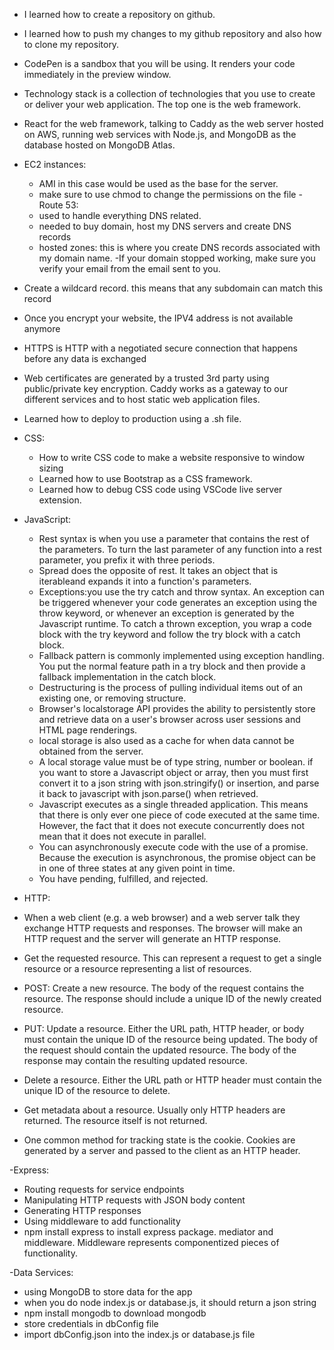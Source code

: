 - I learned how to create a repository on github.
- I learned how to push my changes to my github repository and also how to clone my repository.
- CodePen is a sandbox that you will be using. It renders your code immediately in the preview window. 
- Technology stack is a collection of technologies that you use to create or deliver your web application. The top one is the web framework.
- React for the web framework, talking to Caddy as the web server hosted on AWS, running web services with Node.js, and MongoDB as the database hosted on MongoDB Atlas.

- EC2 instances:
    - AMI in this case would be used as the base for the server.
    - make sure to use chmod to change the permissions on the file
-Route 53:
    - used to handle everything DNS related.
    - needed to buy domain, host my DNS servers and create DNS records
    - hosted zones: this is where you create DNS records associated with my domain name.
-If your domain stopped working, make sure you verify your email from the email sent to you.
- Create a wildcard record. this means that any subdomain can match this record
- Once you encrypt your website, the IPV4 address is not available anymore
- HTTPS is HTTP with a negotiated secure connection that happens before any data is exchanged
- Web certificates are generated by a trusted 3rd party using public/private key encryption. Caddy works as a gateway to our different services and to host static web application files. 
- Learned how to deploy to production using a .sh file.

- CSS:
  -    How to write CSS code to make a website responsive to window sizing
  -    Learned how to use Bootstrap as a CSS framework.
  -    Learned how to debug CSS code using VSCode live server extension.
    
- JavaScript:
  -    Rest syntax is when you use a parameter that contains the rest of the parameters. To turn the last parameter of any function into a rest parameter, you prefix it with three periods.
  -    Spread does the opposite of rest. It takes an object that is iterableand expands it into a function's parameters.
  -    Exceptions:you use the try catch and throw syntax. An exception can be triggered whenever your code generates an exception using the throw keyword, or whenever an exception is generated by the Javascript runtime. To catch a thrown exception, you wrap a code block with the try keyword and follow the try block with a catch block.
  -    Fallback pattern is commonly implemented using exception handling. You put the normal feature path in a try block and then provide a fallback implementation in the catch block.
  -    Destructuring is the process of pulling individual items out of an existing one, or removing structure.
  -    Browser's localstorage API provides the ability to persistently store and retrieve data on a user's browser across user sessions and HTML page renderings.
  -    local storage is also used as a cache for when data cannot be obtained from the server.
  -    A local storage value must be of type string, number or boolean. if you want to store a Javascript object or array, then you must first convert it to a json string with json.stringify() or insertion, and parse it back to javascript with json.parse() when retrieved.
  -    Javascript executes as a single threaded application. This means that there is only ever one piece of code executed at the same time. However, the fact that it does not execute concurrently does not mean that it does not execute in parallel.
  -    You can asynchronously execute code with the use of a promise. Because the execution is asynchronous, the promise object can be in one of three states at any given point in time.
  -    You have pending, fulfilled, and rejected. 

- HTTP:
- When a web client (e.g. a web browser) and a web server talk they exchange HTTP requests and responses. The browser will make an HTTP request and the server will generate an HTTP response.
- Get the requested resource. This can represent a request to get a single resource or a resource representing a list of resources.
- POST: Create a new resource. The body of the request contains the resource. The response should include a unique ID of the newly created resource.
- PUT: Update a resource. Either the URL path, HTTP header, or body must contain the unique ID of the resource being updated. The body of the request should contain the updated resource. The body of the response may contain the resulting updated resource.
- Delete a resource. Either the URL path or HTTP header must contain the unique ID of the resource to delete.
- Get metadata about a resource. Usually only HTTP headers are returned. The resource itself is not returned.
- One common method for tracking state is the cookie. Cookies are generated by a server and passed to the client as an HTTP header.

-Express:
-    Routing requests for service endpoints
-    Manipulating HTTP requests with JSON body content
-    Generating HTTP responses
-    Using middleware to add functionality
-    npm install express to install express package. mediator and middleware. Middleware represents componentized pieces of functionality. 

-Data Services:
- using MongoDB to store data for the app
- when you do node index.js or database.js, it should return a json string
- npm install mongodb to download mongodb
- store credentials in dbConfig file
- import dbConfig.json into the index.js or database.js file    
